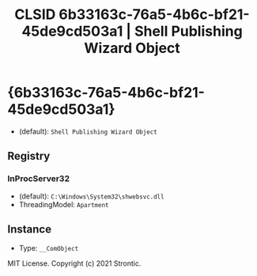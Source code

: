 ﻿---
title: "CLSID 6b33163c-76a5-4b6c-bf21-45de9cd503a1 | Shell Publishing Wizard Object"
excerpt: What is COM-Object CLSID 6b33163c-76a5-4b6c-bf21-45de9cd503a1?
---

# {6b33163c-76a5-4b6c-bf21-45de9cd503a1}

* (default): `Shell Publishing Wizard Object`

## Registry


### InProcServer32

* (default): `C:\Windows\System32\shwebsvc.dll`
* ThreadingModel: `Apartment`

## Instance

* Type: `__ComObject`

MIT License. Copyright (c) 2021 Strontic.


